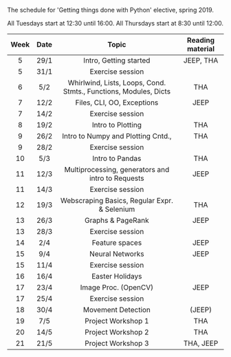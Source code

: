 The schedule for 'Getting things done with Python' elective, spring 2019.

All Tuesdays start at 12:30 until 16:00. All Thursdays start at 8:30 until 12:00.

Week  | Date | Topic | Reading material | 
:---: | :----: | :--------------------------------------------------------------------: | :------: |
5 | 29/1 | Intro, Getting started					    |     JEEP, THA     |
5 | 31/1 | Exercise session | | 
6 | 5/2  | Whirlwind, Lists, Loops, Cond. Stmts., Functions, Modules, Dicts |   THA    |
7 | 12/2 | Files, CLI, OO, Exceptions                                       |     JEEP     |
7 | 14/2 | Exercise session |  |  
8 | 19/2 | Intro to Plotting                                                |     THA     |
9 | 26/2 | Intro to Numpy and Plotting Cntd.,                               |     THA     |
9 | 28/2 | Exercise session | | 
10 | 5/3 | Intro to Pandas  					            |	 THA  |
11 | 12/3 | Multiprocessing, generators and intro to Requests               |     JEEP     |
11 | 14/3 | Exercise session | |
12 | 19/3 | Webscraping Basics, Regular Expr. & Selenium                    |     THA     |  
13 | 26/3 | Graphs & PageRank 						    |     JEEP     |     
13 | 28/3 | Exercise session | |
14 | 2/4  | Feature spaces                                                  |    JEEP      |
15 | 9/4  | Neural Networks                                                 |     JEEP     |
15 | 11/4 | Exercise session | |
16 | 16/4 | Easter Holidays  | |
17 | 23/4 | Image Proc. (OpenCV)                                            |     JEEP     |
17 | 25/4 | Exercise session |  |
18 | 30/4 | Movement Detection                                              |     (JEEP)     | 
19 | 7/5  | Project Workshop 1                                              |     THA     |
20 | 14/5 | Project Workshop 2                                              |     THA     |
21 | 21/5 |  Project Workshop 3                                             |      THA, JEEP    |
